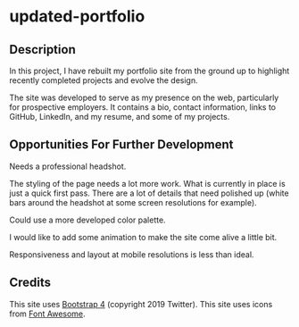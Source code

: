 # updated-portfolio

## Description

In this project, I have rebuilt my portfolio site from the ground up to highlight recently completed projects and evolve the design.

The site was developed to serve as my presence on the web, particularly for prospective employers.  It contains a bio, contact information, links to GitHub, LinkedIn, and my resume, and some of my projects.

## Opportunities For Further Development

Needs a professional headshot.

The styling of the page needs a lot more work. What is currently in place is just a quick first pass. There are a lot of details that need polished up (white bars around the headshot at some screen resolutions for example).

Could use a more developed color palette.

I would like to add some animation to make the site come alive a little bit.

Responsiveness and layout at mobile resolutions is less than ideal.

## Credits

This site uses [Bootstrap 4](https://getbootstrap.com/) (copyright 2019 Twitter).
This site uses icons from [Font Awesome](https://fontawesome.com/).

